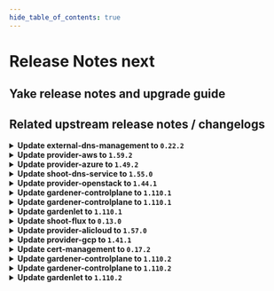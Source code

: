 ```yaml
---
hide_table_of_contents: true
---
```


# Release Notes next

## Yake release notes and upgrade guide

## Related upstream release notes / changelogs


<details>
<summary><b>Update external-dns-management to <code>0.22.2</code></b></summary>

# [gardener/external-dns-management]

## 🐛 Bug Fixes

- `[OPERATOR]` Deletion of source DNSEntries must wait for completed deletion of target entries. by @MartinWeindel [#407]
## 🏃 Others

- `[OPERATOR]` introduce `dns.gardener.cloud/target-hard-ignore` annotation by @MartinWeindel [#404]
- `[OPERATOR]` Use AWS SDK v2 for the `aws-route53` provider by @MartinWeindel [#400]
- `[OPERATOR]` Bumps golang from 1.23.3 to 1.23.4. by @dependabot[bot] [#401]
- `[OPERATOR]` Remove annotation `gardener.cloud/operation=reconcile` on reconciliation by @MartinWeindel [#406]

## Helm Charts
- dns-controller-manager: `europe-docker.pkg.dev/gardener-project/releases/charts/dns-controller-manager:v0.22.2`
## Docker Images
- dns-controller-manager: `europe-docker.pkg.dev/gardener-project/releases/dns-controller-manager:v0.22.2`


</details>

<details>
<summary><b>Update provider-aws to <code>1.59.2</code></b></summary>

# [gardener/gardener-extension-provider-aws]

## 🐛 Bug Fixes

- `[USER]` Fix the `NamespacedCloudProfile` status mutation. by @LucaBernstein [#1172]

## Helm Charts
- admission-aws-application: `europe-docker.pkg.dev/gardener-project/releases/charts/gardener/extensions/admission-aws-application:v1.59.2`
- admission-aws-runtime: `europe-docker.pkg.dev/gardener-project/releases/charts/gardener/extensions/admission-aws-runtime:v1.59.2`
- provider-aws: `europe-docker.pkg.dev/gardener-project/releases/charts/gardener/extensions/provider-aws:v1.59.2`
## Docker Images
- gardener-extension-admission-aws: `europe-docker.pkg.dev/gardener-project/releases/gardener/extensions/admission-aws:v1.59.2`
- gardener-extension-provider-aws: `europe-docker.pkg.dev/gardener-project/releases/gardener/extensions/provider-aws:v1.59.2`


</details>

<details>
<summary><b>Update provider-azure to <code>1.49.2</code></b></summary>

# [gardener/gardener-extension-provider-azure]

## 🐛 Bug Fixes

- `[USER]` Fix the `NamespacedCloudProfile` status mutation. by @LucaBernstein [#1041]

## Helm Charts
- admission-azure-application: `europe-docker.pkg.dev/gardener-project/releases/charts/gardener/extensions/admission-azure-application:v1.49.2`
- admission-azure-runtime: `europe-docker.pkg.dev/gardener-project/releases/charts/gardener/extensions/admission-azure-runtime:v1.49.2`
- provider-azure: `europe-docker.pkg.dev/gardener-project/releases/charts/gardener/extensions/provider-azure:v1.49.2`
## Docker Images
- gardener-extension-admission-azure: `europe-docker.pkg.dev/gardener-project/releases/gardener/extensions/admission-azure:v1.49.2`
- gardener-extension-provider-azure: `europe-docker.pkg.dev/gardener-project/releases/gardener/extensions/provider-azure:v1.49.2`


</details>

<details>
<summary><b>Update shoot-dns-service to <code>1.55.0</code></b></summary>

# [gardener/gardener-extension-shoot-dns-service]

## ⚠️ Breaking Changes

- `[OPERATOR]` The following extension chart values are changed:  
  - `.dnsControllerManager.vpa.minAllowed` -> `.dnsControllerManager.vpa.resourcePolicy.minAllowed`  
    
  Make sure to adapt your values to the breaking change when upgrading to this version of the extension. by @ialidzhikov [#409]
## 🐛 Bug Fixes

- `[OPERATOR]` Ensure record for DNSEntries are left untouched during migration. by @MartinWeindel [#408]
## 🏃 Others

- `[OPERATOR]` Bumps github.com/gardener/gardener from 1.108.0 to 1.109.0. by @dependabot[bot] [#403]
- `[OPERATOR]` Bumps github.com/gardener/gardener from 1.109.0 to 1.110.0. by @dependabot[bot] [#406]
- `[OPERATOR]` The extension Deployment does no longer specify memory limits. by @ialidzhikov [#409]
- `[OPERATOR]` Vertical scaling on CPU dropped in VPA resource by @MartinWeindel [#402]
# [gardener/external-dns-management]

## 🐛 Bug Fixes

- `[OPERATOR]` Deletion of source DNSEntries must wait for completed deletion of target entries. by @MartinWeindel [gardener/external-dns-management#407]
## 🏃 Others

- `[OPERATOR]` Use AWS SDK v2 for the `aws-route53` provider by @MartinWeindel [gardener/external-dns-management#400]
- `[OPERATOR]` Remove annotation `gardener.cloud/operation=reconcile` on reconciliation by @MartinWeindel [gardener/external-dns-management#406]
- `[OPERATOR]` Bumps golang from 1.23.3 to 1.23.4. by @dependabot[bot] [gardener/external-dns-management#401]
- `[OPERATOR]` introduce `dns.gardener.cloud/target-hard-ignore` annotation by @MartinWeindel [gardener/external-dns-management#404]

## Helm Charts
- admission-shoot-dns-service-application: `europe-docker.pkg.dev/gardener-project/releases/charts/gardener/extensions/admission-shoot-dns-service-application:v1.55.0`
- admission-shoot-dns-service-runtime: `europe-docker.pkg.dev/gardener-project/releases/charts/gardener/extensions/admission-shoot-dns-service-runtime:v1.55.0`
- shoot-dns-service: `europe-docker.pkg.dev/gardener-project/releases/charts/gardener/extensions/shoot-dns-service:v1.55.0`
## Docker Images
- gardener-extension-admission-shoot-dns-service: `europe-docker.pkg.dev/gardener-project/releases/gardener/extensions/admission-shoot-dns-service:v1.55.0`
- gardener-extension-shoot-dns-service: `europe-docker.pkg.dev/gardener-project/releases/gardener/extensions/shoot-dns-service:v1.55.0`


</details>

<details>
<summary><b>Update provider-openstack to <code>1.44.1</code></b></summary>

# [gardener/gardener-extension-provider-openstack]

## 🐛 Bug Fixes

- `[USER]` MCM update to v0.20.1: Increase VM status check timeout to 1200 seconds by @hebelsan [#939]

## Helm Charts
- admission-openstack-application: `europe-docker.pkg.dev/gardener-project/releases/charts/gardener/extensions/admission-openstack-application:v1.44.1`
- admission-openstack-runtime: `europe-docker.pkg.dev/gardener-project/releases/charts/gardener/extensions/admission-openstack-runtime:v1.44.1`
- provider-openstack: `europe-docker.pkg.dev/gardener-project/releases/charts/gardener/extensions/provider-openstack:v1.44.1`
## Docker Images
- gardener-extension-admission-openstack: `europe-docker.pkg.dev/gardener-project/releases/gardener/extensions/admission-openstack:v1.44.1`
- gardener-extension-provider-openstack: `europe-docker.pkg.dev/gardener-project/releases/gardener/extensions/provider-openstack:v1.44.1`


</details>

<details>
<summary><b>Update gardener-controlplane to <code>1.110.1</code></b></summary>

# [gardener/gardener]

## 🐛 Bug Fixes

- `[USER]` Fix initial scheduling of `Shoot` with `NamespacedCloudProfile` reference. by @LucaBernstein [#11076]

</details>

<details>
<summary><b>Update gardener-controlplane to <code>1.110.1</code></b></summary>

# [gardener/gardener]

## 🐛 Bug Fixes

- `[USER]` Fix initial scheduling of `Shoot` with `NamespacedCloudProfile` reference. by @LucaBernstein [#11076]

</details>

<details>
<summary><b>Update gardenlet to <code>1.110.1</code></b></summary>

# [gardener/gardener]

## 🐛 Bug Fixes

- `[USER]` Fix initial scheduling of `Shoot` with `NamespacedCloudProfile` reference. by @LucaBernstein [#11076]

</details>

<details>
<summary><b>Update shoot-flux to <code>0.13.0</code></b></summary>

## What's Changed
* 🤖 Update module github.com/onsi/gomega to v1.36.1 by @renovate in https://github.com/stackitcloud/gardener-extension-shoot-flux/pull/125
* Bump gardener to `v1.107` by @Duciwuci in https://github.com/stackitcloud/gardener-extension-shoot-flux/pull/127


**Full Changelog**: https://github.com/stackitcloud/gardener-extension-shoot-flux/compare/v0.12.0...v0.13.0

</details>

<details>
<summary><b>Update provider-alicloud to <code>1.57.0</code></b></summary>

# [gardener/gardener-extension-provider-alicloud]

## ⚠️ Breaking Changes

- `[OPERATOR]` The Helm charts for the `application` and `runtime` parts of the gardener-extension-admission-alicloud admission controller have been separated into standalone charts. These charts now assume a Garden setup with a virtual garden. Both charts must be deployed individually: the `runtime` chart on the Garden runtime cluster, and the `application` chart on the virtual garden. Additionally, the intermediate `global` level in the Helm values has been removed, so you may need to adjust your provided values accordingly. by @MartinWeindel [#746]
## ✨ New Features

- `[OPERATOR]` Adjustments for additional deployment of extension and admission controller on Garden runtime cluster by gardener-operator. by @MartinWeindel [#746]
## 🏃 Others

- `[OPERATOR]` Fixes Alicloud bastion instance CPU architecture not aligning with the image CPU architecture in certain conditions by @tedteng [#747]
- `[OPERATOR]` Remove the duplicate provider type check from the admission webhooks. by @LucaBernstein [#749]
- `[OPERATOR]` Bump gardener/gardener from v1.98.4 to v1.108.1. by @MartinWeindel [#746]

## Helm Charts
- admission-alicloud-application: `europe-docker.pkg.dev/gardener-project/releases/charts/gardener/extensions/admission-alicloud-application:v1.57.0`
- admission-alicloud-runtime: `europe-docker.pkg.dev/gardener-project/releases/charts/gardener/extensions/admission-alicloud-runtime:v1.57.0`
- provider-alicloud: `europe-docker.pkg.dev/gardener-project/releases/charts/gardener/extensions/provider-alicloud:v1.57.0`
## Docker Images
- gardener-extension-admission-alicloud: `europe-docker.pkg.dev/gardener-project/releases/gardener/extensions/admission-alicloud:v1.57.0`
- gardener-extension-provider-alicloud: `europe-docker.pkg.dev/gardener-project/releases/gardener/extensions/provider-alicloud:v1.57.0`


</details>

<details>
<summary><b>Update provider-gcp to <code>1.41.1</code></b></summary>

# [gardener/gardener-extension-provider-gcp]

## 🏃 Others

- `[OPERATOR]` Disable --allocate-node-cidrs in kube-controller-manager for kubernetes >= 1.31 as cloud-controller-manager takes over this responsibility. by @hebelsan [#937]

## Helm Charts
- admission-gcp-application: `europe-docker.pkg.dev/gardener-project/releases/charts/gardener/extensions/admission-gcp-application:v1.41.1`
- admission-gcp-runtime: `europe-docker.pkg.dev/gardener-project/releases/charts/gardener/extensions/admission-gcp-runtime:v1.41.1`
- provider-gcp: `europe-docker.pkg.dev/gardener-project/releases/charts/gardener/extensions/provider-gcp:v1.41.1`
## Docker Images
- gardener-extension-admission-gcp: `europe-docker.pkg.dev/gardener-project/releases/gardener/extensions/admission-gcp:v1.41.1`
- gardener-extension-provider-gcp: `europe-docker.pkg.dev/gardener-project/releases/gardener/extensions/provider-gcp:v1.41.1`


</details>

<details>
<summary><b>Update cert-management to <code>0.17.2</code></b></summary>

# [gardener/cert-management]

## 🏃 Others

- `[OPERATOR]` Support `DNSRecord.spec.class` by annotation `cert.gardener.cloud/dnsrecord-class` by @MartinWeindel [#384]
## 📖 Documentation

- `[DEVELOPER]` Document gaps between the community `cert-manager` and Gardener's `cert-management`. by @marc1404 [#379]

## Helm Charts
- cert-controller-manager: `europe-docker.pkg.dev/gardener-project/releases/charts/cert-controller-manager:v0.17.2`
## Docker Images
- cert-management: `europe-docker.pkg.dev/gardener-project/releases/cert-controller-manager:v0.17.2`


</details>

<details>
<summary><b>Update gardener-controlplane to <code>1.110.2</code></b></summary>

# [gardener/gardener]

## 🐛 Bug Fixes

- `[OPERATOR]` A permission issue was fixed that prevented the `VPAEvictionRequirements` controller to patch `VPA` resources in the garden runtime cluster, in case it is also registered as a seed. by @timuthy [#11143]
## 🏃 Others

- `[DEVELOPER]` The order of the predicates for extension controllers has been changed to ensure that class and types are checked first.   
  This avoids side effects by the passed predicates especially if the controller runs on the runtime cluster. by @oliver-goetz [#11133]

## Helm Charts
- controlplane: `europe-docker.pkg.dev/gardener-project/releases/charts/gardener/controlplane:v1.110.2`
- gardenlet: `europe-docker.pkg.dev/gardener-project/releases/charts/gardener/gardenlet:v1.110.2`
- operator: `europe-docker.pkg.dev/gardener-project/releases/charts/gardener/operator:v1.110.2`
- resource-manager: `europe-docker.pkg.dev/gardener-project/releases/charts/gardener/resource-manager:v1.110.2`
## Docker Images
- admission-controller: `europe-docker.pkg.dev/gardener-project/releases/gardener/admission-controller:v1.110.2`
- apiserver: `europe-docker.pkg.dev/gardener-project/releases/gardener/apiserver:v1.110.2`
- controller-manager: `europe-docker.pkg.dev/gardener-project/releases/gardener/controller-manager:v1.110.2`
- gardenlet: `europe-docker.pkg.dev/gardener-project/releases/gardener/gardenlet:v1.110.2`
- node-agent: `europe-docker.pkg.dev/gardener-project/releases/gardener/node-agent:v1.110.2`
- operator: `europe-docker.pkg.dev/gardener-project/releases/gardener/operator:v1.110.2`
- resource-manager: `europe-docker.pkg.dev/gardener-project/releases/gardener/resource-manager:v1.110.2`
- scheduler: `europe-docker.pkg.dev/gardener-project/releases/gardener/scheduler:v1.110.2`


</details>

<details>
<summary><b>Update gardener-controlplane to <code>1.110.2</code></b></summary>

# [gardener/gardener]

## 🐛 Bug Fixes

- `[OPERATOR]` A permission issue was fixed that prevented the `VPAEvictionRequirements` controller to patch `VPA` resources in the garden runtime cluster, in case it is also registered as a seed. by @timuthy [#11143]
## 🏃 Others

- `[DEVELOPER]` The order of the predicates for extension controllers has been changed to ensure that class and types are checked first.   
  This avoids side effects by the passed predicates especially if the controller runs on the runtime cluster. by @oliver-goetz [#11133]

## Helm Charts
- controlplane: `europe-docker.pkg.dev/gardener-project/releases/charts/gardener/controlplane:v1.110.2`
- gardenlet: `europe-docker.pkg.dev/gardener-project/releases/charts/gardener/gardenlet:v1.110.2`
- operator: `europe-docker.pkg.dev/gardener-project/releases/charts/gardener/operator:v1.110.2`
- resource-manager: `europe-docker.pkg.dev/gardener-project/releases/charts/gardener/resource-manager:v1.110.2`
## Docker Images
- admission-controller: `europe-docker.pkg.dev/gardener-project/releases/gardener/admission-controller:v1.110.2`
- apiserver: `europe-docker.pkg.dev/gardener-project/releases/gardener/apiserver:v1.110.2`
- controller-manager: `europe-docker.pkg.dev/gardener-project/releases/gardener/controller-manager:v1.110.2`
- gardenlet: `europe-docker.pkg.dev/gardener-project/releases/gardener/gardenlet:v1.110.2`
- node-agent: `europe-docker.pkg.dev/gardener-project/releases/gardener/node-agent:v1.110.2`
- operator: `europe-docker.pkg.dev/gardener-project/releases/gardener/operator:v1.110.2`
- resource-manager: `europe-docker.pkg.dev/gardener-project/releases/gardener/resource-manager:v1.110.2`
- scheduler: `europe-docker.pkg.dev/gardener-project/releases/gardener/scheduler:v1.110.2`


</details>

<details>
<summary><b>Update gardenlet to <code>1.110.2</code></b></summary>

# [gardener/gardener]

## 🐛 Bug Fixes

- `[OPERATOR]` A permission issue was fixed that prevented the `VPAEvictionRequirements` controller to patch `VPA` resources in the garden runtime cluster, in case it is also registered as a seed. by @timuthy [#11143]
## 🏃 Others

- `[DEVELOPER]` The order of the predicates for extension controllers has been changed to ensure that class and types are checked first.   
  This avoids side effects by the passed predicates especially if the controller runs on the runtime cluster. by @oliver-goetz [#11133]

## Helm Charts
- controlplane: `europe-docker.pkg.dev/gardener-project/releases/charts/gardener/controlplane:v1.110.2`
- gardenlet: `europe-docker.pkg.dev/gardener-project/releases/charts/gardener/gardenlet:v1.110.2`
- operator: `europe-docker.pkg.dev/gardener-project/releases/charts/gardener/operator:v1.110.2`
- resource-manager: `europe-docker.pkg.dev/gardener-project/releases/charts/gardener/resource-manager:v1.110.2`
## Docker Images
- admission-controller: `europe-docker.pkg.dev/gardener-project/releases/gardener/admission-controller:v1.110.2`
- apiserver: `europe-docker.pkg.dev/gardener-project/releases/gardener/apiserver:v1.110.2`
- controller-manager: `europe-docker.pkg.dev/gardener-project/releases/gardener/controller-manager:v1.110.2`
- gardenlet: `europe-docker.pkg.dev/gardener-project/releases/gardener/gardenlet:v1.110.2`
- node-agent: `europe-docker.pkg.dev/gardener-project/releases/gardener/node-agent:v1.110.2`
- operator: `europe-docker.pkg.dev/gardener-project/releases/gardener/operator:v1.110.2`
- resource-manager: `europe-docker.pkg.dev/gardener-project/releases/gardener/resource-manager:v1.110.2`
- scheduler: `europe-docker.pkg.dev/gardener-project/releases/gardener/scheduler:v1.110.2`


</details>
